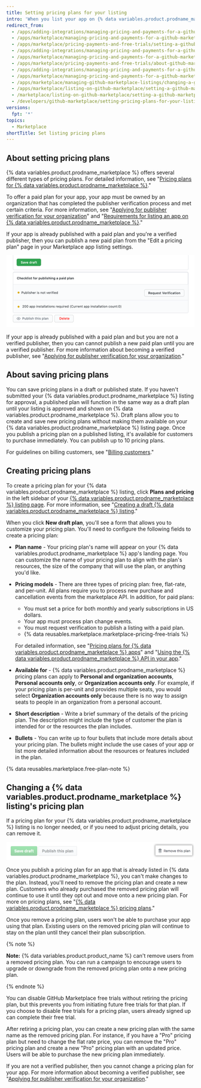 ```yaml
---
title: Setting pricing plans for your listing
intro: 'When you list your app on {% data variables.product.prodname_marketplace %}, you can choose to provide your app as a free service or sell your app. If you plan to sell your app, you can create different pricing plans for different feature tiers.'
redirect_from:
  - /apps/adding-integrations/managing-pricing-and-payments-for-a-github-marketplace-listing/setting-a-github-marketplace-listing-s-pricing-plan/
  - /apps/marketplace/managing-pricing-and-payments-for-a-github-marketplace-listing/setting-a-github-marketplace-listing-s-pricing-plan/
  - /apps/marketplace/pricing-payments-and-free-trials/setting-a-github-marketplace-listing-s-pricing-plan/
  - /apps/adding-integrations/managing-pricing-and-payments-for-a-github-marketplace-listing/about-github-marketplace-pricing-plans/
  - /apps/marketplace/managing-pricing-and-payments-for-a-github-marketplace-listing/about-github-marketplace-pricing-plans/
  - /apps/marketplace/pricing-payments-and-free-trials/about-github-marketplace-pricing-plans/
  - /apps/adding-integrations/managing-pricing-and-payments-for-a-github-marketplace-listing/changing-a-github-marketplace-listing-s-pricing-plan/
  - /apps/marketplace/managing-pricing-and-payments-for-a-github-marketplace-listing/changing-a-github-marketplace-listing-s-pricing-plan/
  - /apps/marketplace/managing-github-marketplace-listings/changing-a-github-marketplace-listing-s-pricing-plan/
  - /apps/marketplace/listing-on-github-marketplace/setting-a-github-marketplace-listing-s-pricing-plan/
  - /marketplace/listing-on-github-marketplace/setting-a-github-marketplace-listing-s-pricing-plan
  - /developers/github-marketplace/setting-pricing-plans-for-your-listing
versions:
  fpt: '*'
topics:
  - Marketplace
shortTitle: Set listing pricing plans
---
```


## About setting pricing plans

{% data variables.product.prodname_marketplace %} offers several different types of pricing plans. For detailed information, see "[Pricing plans for {% data variables.product.prodname_marketplace %}](/developers/github-marketplace/pricing-plans-for-github-marketplace-apps)."

To offer a paid plan for your app, your app must be owned by an organization that has completed the publisher verification process and met certain criteria. For more information, see "[Applying for publisher verification for your organization](/developers/github-marketplace/applying-for-publisher-verification-for-your-organization)" and "[Requirements for listing an app on {% data variables.product.prodname_marketplace %}](/marketplace/getting-started/requirements-for-listing-an-app-on-github-marketplace/)."

If your app is already published with a paid plan and you're a verified publisher, then you can publish a new paid plan from the "Edit a pricing plan" page in your Marketplace app listing settings.

![Publish this plan button](/assets/images/marketplace/publish-this-plan-button.png)

If your app is already published with a paid plan and but you are not a verified publisher, then you can cannot publish a new paid plan until you are a verified publisher. For more information about becoming a verified publisher, see "[Applying for publisher verification for your organization](/developers/github-marketplace/applying-for-publisher-verification-for-your-organization)."

## About saving pricing plans

You can save pricing plans in a draft or published state. If you haven't submitted your {% data variables.product.prodname_marketplace %} listing for approval, a published plan will function in the same way as a draft plan until your listing is approved and shown on {% data variables.product.prodname_marketplace %}. Draft plans allow you to create and save new pricing plans without making them available on your {% data variables.product.prodname_marketplace %} listing page. Once you publish a pricing plan on a published listing, it's available for customers to purchase immediately. You can publish up to 10 pricing plans.

For guidelines on billing customers, see "[Billing customers](/developers/github-marketplace/billing-customers)."

## Creating pricing plans

To create a pricing plan for your {% data variables.product.prodname_marketplace %} listing, click **Plans and pricing** in the left sidebar of your [{% data variables.product.prodname_marketplace %} listing page](https://github.com/marketplace/manage). For more information, see "[Creating a draft {% data variables.product.prodname_marketplace %} listing](/marketplace/listing-on-github-marketplace/creating-a-draft-github-marketplace-listing/)."

When you click **New draft plan**, you'll see a form that allows you to customize your pricing plan. You'll need to configure the following fields to create a pricing plan:

- **Plan name** - Your pricing plan's name will appear on your {% data variables.product.prodname_marketplace %} app's landing page. You can customize the name of your pricing plan to align with the plan's resources, the size of the company that will use the plan, or anything you'd like.

- **Pricing models** - There are three types of pricing plan: free, flat-rate, and per-unit. All plans require you to process new purchase and cancellation events from the marketplace API. In addition, for paid plans:

  - You must set a price for both monthly and yearly subscriptions in US dollars.
  - Your app must process plan change events.
  - You must request verification to publish a listing with a paid plan.
  - {% data reusables.marketplace.marketplace-pricing-free-trials %}

  For detailed information, see "[Pricing plans for {% data variables.product.prodname_marketplace %} apps](/developers/github-marketplace/pricing-plans-for-github-marketplace-apps)" and "[Using the {% data variables.product.prodname_marketplace %} API in your app](/developers/github-marketplace/using-the-github-marketplace-api-in-your-app)."

- **Available for** - {% data variables.product.prodname_marketplace %} pricing plans can apply to **Personal and organization accounts**, **Personal accounts only**, or **Organization accounts only**. For example, if your pricing plan is per-unit and provides multiple seats, you would select **Organization accounts only** because there is no way to assign seats to people in an organization from a personal account.

- **Short description** - Write a brief summary of the details of the pricing plan. The description might include the type of customer the plan is intended for or the resources the plan includes.

- **Bullets** - You can write up to four bullets that include more details about your pricing plan. The bullets might include the use cases of your app or list more detailed information about the resources or features included in the plan.

{% data reusables.marketplace.free-plan-note %}

## Changing a {% data variables.product.prodname_marketplace %} listing's pricing plan

If a pricing plan for your {% data variables.product.prodname_marketplace %} listing is no longer needed, or if you need to adjust pricing details, you can remove it.

![Button to remove your pricing plan](/assets/images/marketplace/marketplace_remove_this_plan.png)

Once you publish a pricing plan for an app that is already listed in {% data variables.product.prodname_marketplace %}, you can't make changes to the plan. Instead, you'll need to remove the pricing plan and create a new plan. Customers who already purchased the removed pricing plan will continue to use it until they opt out and move onto a new pricing plan. For more on pricing plans, see "[{% data variables.product.prodname_marketplace %} pricing plans](/marketplace/selling-your-app/github-marketplace-pricing-plans/)."

Once you remove a pricing plan, users won't be able to purchase your app using that plan. Existing users on the removed pricing plan will continue to stay on the plan until they cancel their plan subscription.

{% note %}

**Note:** {% data variables.product.product_name %} can't remove users from a removed pricing plan. You can run a campaign to encourage users to upgrade or downgrade from the removed pricing plan onto a new pricing plan.

{% endnote %}

You can disable GitHub Marketplace free trials without retiring the pricing plan, but this prevents you from initiating future free trials for that plan. If you choose to disable free trials for a pricing plan, users already signed up can complete their free trial.

After retiring a pricing plan, you can create a new pricing plan with the same name as the removed pricing plan. For instance, if you have a "Pro" pricing plan but need to change the flat rate price, you can remove the "Pro" pricing plan and create a new "Pro" pricing plan with an updated price. Users will be able to purchase the new pricing plan immediately.

If you are not a verified publisher, then you cannot change a pricing plan for your app. For more information about becoming a verified publisher, see "[Applying for publisher verification for your organization](/developers/github-marketplace/applying-for-publisher-verification-for-your-organization)."
